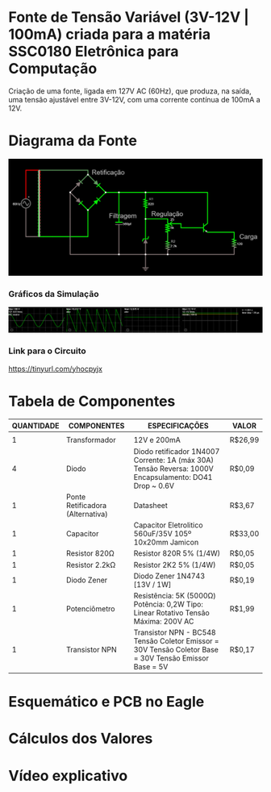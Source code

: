 # Fonte de Tensão Variável (3V-12V | 100mA) criada para a matéria SSC0180 Eletrônica para Computação
Criação de uma fonte, ligada em 127V AC (60Hz), que produza, na saída, uma tensão ajustável entre 3V-12V, com uma corrente contínua de 100mA a 12V.

# Diagrama da Fonte
<img src="images/circuito_principal.png">

### Gráficos da Simulação
<img src="images/graphs.png">

### Link para o Circuito
https://tinyurl.com/yhocpyjx

# Tabela de Componentes
| QUANTIDADE | COMPONENTES                      | ESPECIFICAÇÕES                                                                                         | VALOR   |
|------------|----------------------------------|--------------------------------------------------------------------------------------------------------|---------|
|            |                                  |                                                                                                        |         |
| 1          | Transformador                    | 12V e 200mA                                                                                            | R$26,99 |
| 4          | Diodo                            | Diodo retificador 1N4007 Corrente: 1A (máx 30A) Tensão Reversa: 1000V Encapsulamento: DO41 Drop ~ 0.6V | R$0,09  |
| 1          | Ponte Retificadora (Alternativa) | Datasheet                                                                                              | R$3,67  |
| 1          | Capacitor                        | Capacitor Eletrolitico 560uF/35V 105º 10x20mm Jamicon                                                  | R$33,00 |
| 1          | Resistor 820Ω                    | Resistor 820R 5% (1/4W)                                                                                | R$0,05  |
| 1          | Resistor 2.2kΩ                   | Resistor 2K2 5% (1/4W)                                                                                 | R$0,05  |
| 1          | Diodo Zener                      | Diodo Zener 1N4743 [13V / 1W]                                                                          | R$0,19  |
| 1          | Potenciômetro                    | Resistência: 5K (5000Ω) Potência: 0,2W Tipo: Linear Rotativo Tensão Máxima: 200V AC                    | R$1,99  |
| 1          | Transistor NPN                   | Transistor NPN - BC548 Tensão Coletor Emissor = 30V Tensão Coletor Base = 30V Tensão Emissor Base = 5V | R$0,17  |

# Esquemático e PCB no Eagle
<!-- Adicionar Imagem -->

# Cálculos dos Valores
<!-- Adicionar Cálculos-->

# Vídeo explicativo
<!-- Adiciona Vídeo -->
